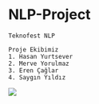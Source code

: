 # NLP-Project

```
Teknofest NLP
```
```
Proje Ekibimiz
1. Hasan Yurtsever
2. Merve Yorulmaz
3. Eren Çağlar
4. Saygın Yıldız
```

 <a href="http://fvcproductions.com"><img src="https://www.pigenclikdernegi.org/wp-content/uploads/2020/02/nlp-web-1024x335.jpg"></a>

